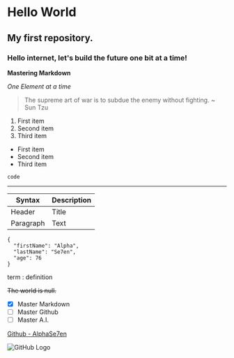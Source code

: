 # Hello World

## My first repository.

### Hello internet, let's build the future one bit at a time!

**Mastering Markdown**

*One Element at a time*

> The supreme art of war is to subdue the enemy without fighting. ~ Sun Tzu

1. First item
2. Second item
3. Third item

- First item
- Second item
- Third item

`code`

---

| Syntax | Description |
| ----------- | ----------- |
| Header | Title |
| Paragraph | Text | 

```
{
  "firstName": "Alpha",
  "lastName": "Se7en",
  "age": 76
}
``` 

term
: definition 

~~The world is null.~~

- [x] Master Markdown
- [ ] Master Github
- [ ] Master A.I.

[Github - AlphaSe7en](https://github.com/alphase7en)

![GitHub Logo](https://github.githubassets.com/images/modules/logos_page/GitHub-Mark.png)
